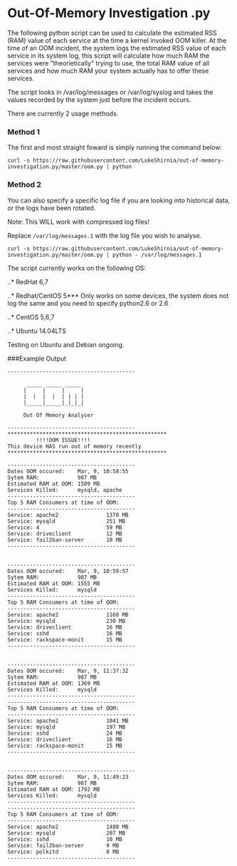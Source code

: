 # Out-Of-Memory Investigation .py


The following python script can be used to calculate the estimated RSS (RAM) value of each service at the time a kernel invoked OOM killer. At the time of an OOM incident, the system logs the estimated RSS value of each service in its system log, this script will calculate how much RAM the services were "theorietically" trying to use, the total RAM value of all services and how much RAM your system actually has to offer these services. 


The script looks in /var/log/messages or /var/log/syslog and takes the values recorded by the system just before the incident occurs. 






There are currently 2 usage methods. 


### Method 1
The first and most straight foward is simply running the command below:

```
curl -s https://raw.githubusercontent.com/LukeShirnia/out-of-memory-investigation.py/master/oom.py | python
```
### Method 2
You can also specify a specific log file if you are looking into historical data, or the logs have been rotated. 

Note: This WILL work with compressed log files!

Replace `/var/log/messages.1` with the log file you wish to analyse. 
```
curl -s https://raw.githubusercontent.com/LukeShirnia/out-of-memory-investigation.py/master/oom.py | python - /var/log/messages.1
```


The script currently works on the following OS:

..* RedHat 6,7

..* Redhat/CentOS 5*** Only works on some devices, the system does not log the same and you need to specify python2.6 or 2.6 

..* CentOS 5,6,7

..* Ubuntu 14.04LTS

Testing on Ubuntu and Debian ongoing. 





###Example Output

```
----------------------------------------

      _____ _____ _____
     |     |     |     |
     |  |  |  |  | | | |
     |_____|_____|_|_|_|

     Out Of Memory Analyser

----------------------------------------
**************************************************
         !!!!OOM ISSUE!!!!
This device HAS run out of memory recently
**************************************************

----------------------------------------
Dates OOM occured:    Mar, 9, 10:58:55
Sytem RAM:            987 MB
Estimated RAM at OOM: 1509 MB
Services Killed:      mysqld, apache
----------------------------------------
Top 5 RAM Consumers at time of OOM:
----------------------------------------
Service: apache2               1370 MB
Service: mysqld                251 MB
Service: 4                     59 MB
Service: driveclient           12 MB
Service: fail2ban-server       10 MB
----------------------------------------


----------------------------------------
Dates OOM occured:    Mar, 9, 10:59:57
Sytem RAM:            987 MB
Estimated RAM at OOM: 1555 MB
Services Killed:      mysqld
----------------------------------------
Top 5 RAM Consumers at time of OOM:
----------------------------------------
Service: apache2               1160 MB
Service: mysqld                230 MB
Service: driveclient           16 MB
Service: sshd                  16 MB
Service: rackspace-monit       15 MB
----------------------------------------


----------------------------------------
Dates OOM occured:    Mar, 9, 11:37:32
Sytem RAM:            987 MB
Estimated RAM at OOM: 1369 MB
Services Killed:      mysqld
----------------------------------------
----------------------------------------
Top 5 RAM Consumers at time of OOM:
----------------------------------------
Service: apache2               1041 MB
Service: mysqld                197 MB
Service: sshd                  24 MB
Service: driveclient           16 MB
Service: rackspace-monit       15 MB
----------------------------------------


----------------------------------------
Dates OOM occured:    Mar, 9, 11:49:23
Sytem RAM:            987 MB
Estimated RAM at OOM: 1792 MB
Services Killed:      mysqld
----------------------------------------
----------------------------------------
Top 5 RAM Consumers at time of OOM:
----------------------------------------
Service: apache2               1480 MB
Service: mysqld                207 MB
Service: sshd                  10 MB
Service: fail2ban-server       9 MB
Service: polkitd               8 MB
----------------------------------------
```
